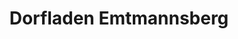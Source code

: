 ---
title: "Dorfladen Emtmannsberg"
url: /emtmannsberg/dorfladen-emtmannsberg/
shop: Lebensmittel
---
